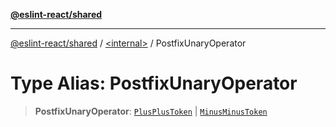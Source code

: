 [**@eslint-react/shared**](../../README.md)

***

[@eslint-react/shared](../../README.md) / [\<internal\>](../README.md) / PostfixUnaryOperator

# Type Alias: PostfixUnaryOperator

> **PostfixUnaryOperator**: [`PlusPlusToken`](../enumerations/SyntaxKind.md#plusplustoken) \| [`MinusMinusToken`](../enumerations/SyntaxKind.md#minusminustoken)
